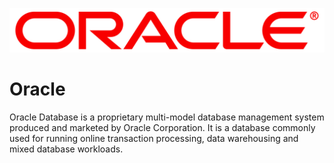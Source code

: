 ![Source Icon](thumbnail.png)

# Oracle

Oracle Database is a proprietary multi-model database management system produced and marketed by Oracle Corporation. It is a database commonly used for running online transaction processing, data warehousing and mixed database workloads.
